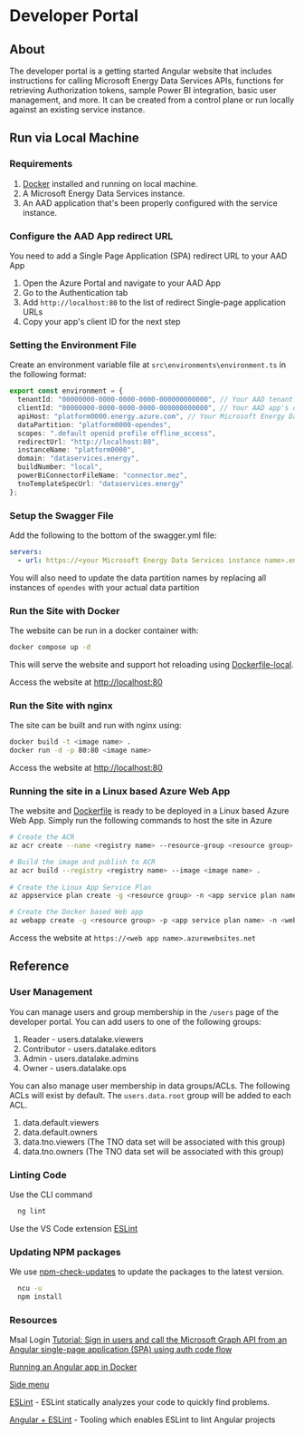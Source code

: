 # Developer Portal

## About

The developer portal is a getting started Angular website that includes instructions for calling Microsoft Energy Data Services APIs, functions for retrieving Authorization tokens, sample Power BI integration, basic user management, and more. It can be created from a control plane or run locally against an existing service instance.

## Run via Local Machine

### Requirements

1. [Docker](https://docs.docker.com/desktop/windows/install/) installed and running on local machine.
1. A Microsoft Energy Data Services instance.
1. An AAD application that's been properly configured with the service instance.

### Configure the AAD App redirect URL

You need to add a Single Page Application (SPA) redirect URL to your AAD App

1. Open the Azure Portal and navigate to your AAD App
1. Go to the Authentication tab
1. Add `http://localhost:80` to the list of redirect Single-page application URLs
1. Copy your app's client ID for the next step

### Setting the Environment File

Create an environment variable file at `src\environments\environment.ts` in the following format:

```typescript
export const environment = {
  tenantId: "00000000-0000-0000-0000-000000000000", // Your AAD tenant's ID
  clientId: "00000000-0000-0000-0000-000000000000", // Your AAD app's client ID
  apiHost: "platform0000.energy.azure.com", // Your Microsoft Energy Data Services instance's endpoint
  dataPartition: "platform0000-opendes",
  scopes: ".default openid profile offline_access",
  redirectUrl: "http://localhost:80",
  instanceName: "platform0000",
  domain: "dataservices.energy",
  buildNumber: "local",
  powerBiConnectorFileName: "connector.mez",
  tnoTemplateSpecUrl: "dataservices.energy"
};
```

### Setup the Swagger File

Add the following to the bottom of the swagger.yml file:

```yaml
servers:
  - url: https://<your Microsoft Energy Data Services instance name>.energy.azure.com
```

You will also need to update the data partition names by replacing all instances of `opendes` with your actual data partition

### Run the Site with Docker

The website can be run in a docker container with:

```bash
docker compose up -d
```

This will serve the website and support hot reloading using [Dockerfile-local](Dockerfile-local).

Access the website at <http://localhost:80>

### Run the Site with nginx

The site can be built and run with nginx using:

```bash
docker build -t <image name> .
docker run -d -p 80:80 <image name>
```

Access the website at <http://localhost:80>

### Running the site in a Linux based Azure Web App

The website and [Dockerfile](Dockerfile) is ready to be deployed in a Linux based Azure Web App. Simply run the following commands to host the site in Azure

```bash
# Create the ACR
az acr create --name <registry name> --resource-group <resource group> --sku standard --admin-enabled true --location <region>

# Build the image and publish to ACR
az acr build --registry <registry name> --image <image name> .
 
# Create the Linux App Service Plan
az appservice plan create -g <resource group> -n <app service plan name> --is-linux --location <region>

# Create the Docker based Web app
az webapp create -g <resource group> -p <app service plan name> -n <web app name> -i <registry name>.azurecr.io/<image name>:latest
```

Access the website at `https://<web app name>.azurewebsites.net`

## Reference

### User Management

You can manage users and group membership in the `/users` page of the developer portal. You can add users to one of the following groups:

1. Reader - users.datalake.viewers
1. Contributor - users.datalake.editors
1. Admin - users.datalake.admins
1. Owner - users.datalake.ops

You can also manage user membership in data groups/ACLs. The following ACLs will exist by default. The `users.data.root` group will be added to each ACL.

1. data.default.viewers
1. data.default.owners
1. data.tno.viewers (The TNO data set will be associated with this group)
1. data.tno.owners (The TNO data set will be associated with this group)

### Linting Code

Use the CLI command

```bash
  ng lint
```

Use the VS Code extension [ESLint](https://marketplace.visualstudio.com/items?itemName=dbaeumer.vscode-eslint)

### Updating NPM packages

We use [npm-check-updates](https://www.npmjs.com/package/npm-check-updates) to update the packages to the latest version.

```bash
  ncu -u
  npm install
```

### Resources

Msal Login [Tutorial: Sign in users and call the Microsoft Graph API from an Angular single-page application (SPA) using auth code flow](https://docs.microsoft.com/en-us/azure/active-directory/develop/tutorial-v2-angular-auth-code#sign-in-a-user)

[Running an Angular app in Docker](https://mherman.org/blog/dockerizing-an-angular-app/)

[Side menu](https://www.thecodehubs.com/create-a-responsive-sidebar-menu-with-angular-material/)

[ESLint](https://eslint.org/) - ESLint statically analyzes your code to quickly find problems.

[Angular + ESLint](https://github.com/angular-eslint/angular-eslint#angular-eslint) - Tooling which enables ESLint to lint Angular projects
